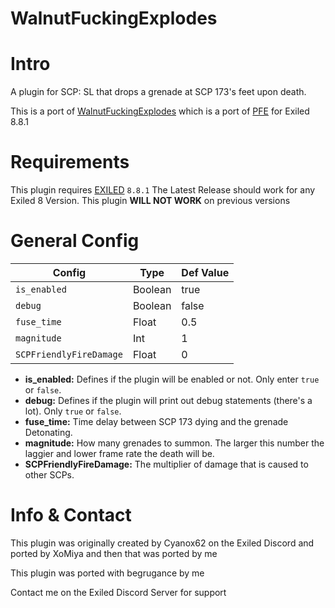 # WalnutFuckingExplodes

<h1>Intro</h1>
A plugin for SCP: SL that drops a grenade at SCP 173's feet upon death.

This is a port of [WalnutFuckingExplodes](https://github.com/XoMiya-WPC/WalnutFuckingExplodes) which is a port of [PFE](https://github.com/Cyanox62/PFE "PFE GIT") for Exiled 8.8.1

<h1>Requirements</h1>

This plugin requires [EXILED](https://github.com/Exiled-Team/EXILED/releases "Exiled Releases") `8.8.1`
The Latest Release should work for any Exiled 8 Version.
This plugin **WILL NOT WORK** on previous versions
<h1>General Config</h1>

| Config  | Type | Def Value |
| ------------- | ------------- | ------------- |
| `is_enabled`  | Boolean  | true  |
| `debug` | Boolean | false |
| `fuse_time`  | Float  | 0.5  |
| `magnitude`  | Int  | 1  |
| `SCPFriendlyFireDamage` | Float | 0 |

* **is_enabled:** Defines if the plugin will be enabled or not. Only enter `true` or `false`.
* **debug:** Defines if the plugin will print out debug statements (there's a lot). Only `true` or `false`.
* **fuse_time:** Time delay between SCP 173 dying and the grenade Detonating.
* **magnitude:** How many grenades to summon. The larger this number the laggier and lower frame rate the death will be.
* **SCPFriendlyFireDamage:** The multiplier of damage that is caused to other SCPs.

<h1>Info & Contact</h1>
This plugin was originally created by Cyanox62 on the Exiled Discord and ported by XoMiya and then that was ported by me

This plugin was ported with begrugance by me

Contact me on the Exiled Discord Server for support
